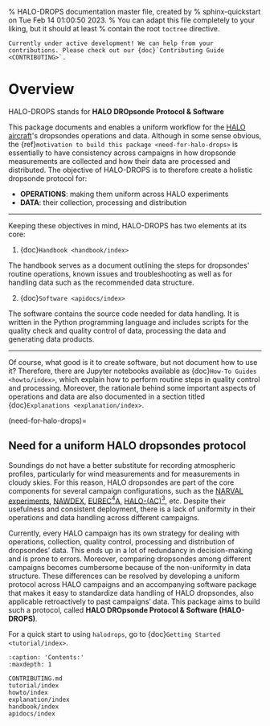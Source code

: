 % HALO-DROPS documentation master file, created by
% sphinx-quickstart on Tue Feb 14 01:00:50 2023.
% You can adapt this file completely to your liking, but it should at least
% contain the root `toctree` directive.

```{warning}
Currently under active development! We can help from your contributions. Please check out our {doc}`Contributing Guide <CONTRIBUTING>`.
```
# Overview

HALO-DROPS stands for **HALO DROpsonde Protocol & Software**

This package documents and enables a uniform workflow for the [HALO aircraft](https://halo-research.de)'s dropsondes operations and data. Although in some sense obvious, the {ref}`motivation to build this package <need-for-halo-drops>` is essentially to have consistency across campaigns in how dropsonde measurements are collected and how their data are processed and distributed. The objective of HALO-DROPS is to therefore create a holistic dropsonde protocol for:

- **OPERATIONS**: making them uniform across HALO experiments
- **DATA**: their collection, processing and distribution

-----

Keeping these objectives in mind, HALO-DROPS has two elements at its core:

1. {doc}`Handbook <handbook/index>`

The handbook serves as a document outlining the steps for dropsondes' routine operations, known issues and troubleshooting as well as for handling data such as the recommended data structure.

2. {doc}`Software <apidocs/index>`

The software contains the source code needed for data handling. It is written in the Python programming language and includes scripts for the quality check and quality control of data, processing the data and generating data products.

-----

Of course, what good is it to create software, but not document how to use it? Therefore, there are Jupyter notebooks available as {doc}`How-To Guides <howto/index>`, which explain how to perform routine steps in quality control and processing. Moreover, the rationale behind some important aspects of operations and data are also documented in a section titled {doc}`Explanations <explanation/index>`.

(need-for-halo-drops)=
## Need for a uniform HALO dropsondes protocol

Soundings do not have a better substitute for recording atmospheric profiles, particularly for wind measurements and for measurements in cloudy skies. For this reason, HALO dropsondes are part of the core components for several campaign configurations, such as the <a href="https://www.halo.dlr.de/science/missions/narval2/narval2.html" target="_blank">NARVAL experiments</a>, <a href="http://www.pa.op.dlr.de/nawdex/" target="_blank">NAWDEX</a>, <a href="https://eurec4a.eu/" target="_blank">EUREC$^4$A</a>, <a href="https://halo-ac3.de/" target="_blank">HALO-(AC)$^3$</a>, etc. Despite their usefulness and consistent deployment, there is a lack of uniformity in their operations and data handling across different campaigns.

Currently, every HALO campaign has its own strategy for dealing with operations, collection, quality control, processing and distribution of dropsondes’ data. This ends up in a lot of redundancy in decision-making and is prone to errors. Moreover, comparing dropsondes among different campaigns becomes cumbersome because of the non-uniformity in data structure. These differences can be resolved by developing a uniform protocol across HALO campaigns and an accompanying software package that makes it easy to standardize data handling of HALO dropsondes, also applicable retroactively to past campaigns’ data. This package aims to build such a protocol, called **HALO DROpsonde Protocol & Software (HALO-DROPS)**.

For a quick start to using `halodrops`, go to {doc}`Getting Started <tutorial/index>`.

```{toctree}
:caption: 'Contents:'
:maxdepth: 1

CONTRIBUTING.md
tutorial/index
howto/index
explanation/index
handbook/index
apidocs/index
```
